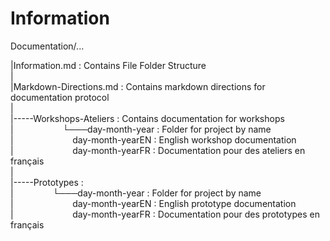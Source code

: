 # Information

Documentation/...

|Information.md : Contains File Folder Structure  
|  
|Markdown-Directions.md : Contains markdown directions for documentation protocol  
|   
|-----Workshops-Ateliers : Contains documentation for workshops   
|&nbsp;&nbsp;&nbsp;&nbsp;&nbsp;&nbsp;&nbsp;&nbsp;&nbsp;&nbsp;&nbsp;&nbsp;&nbsp;&nbsp;&nbsp;&nbsp;&nbsp;&nbsp;&nbsp;&nbsp;└───day-month-year : Folder for project by name   
|&nbsp;&nbsp;&nbsp;&nbsp;&nbsp;&nbsp;&nbsp;&nbsp;&nbsp;&nbsp;&nbsp;&nbsp;&nbsp;&nbsp;&nbsp;&nbsp;&nbsp;&nbsp;&nbsp;&nbsp;&nbsp;&nbsp;&nbsp;&nbsp;day-month-yearEN : English workshop documentation  
|&nbsp;&nbsp;&nbsp;&nbsp;&nbsp;&nbsp;&nbsp;&nbsp;&nbsp;&nbsp;&nbsp;&nbsp;&nbsp;&nbsp;&nbsp;&nbsp;&nbsp;&nbsp;&nbsp;&nbsp;&nbsp;&nbsp;&nbsp;&nbsp;day-month-yearFR : Documentation pour des ateliers en français  
|  
|-----Prototypes :   
|&nbsp;&nbsp;&nbsp;&nbsp;&nbsp;&nbsp;&nbsp;&nbsp;&nbsp;&nbsp;&nbsp;&nbsp;&nbsp;&nbsp;&nbsp;&nbsp;└───day-month-year : Folder for project by name   
|&nbsp;&nbsp;&nbsp;&nbsp;&nbsp;&nbsp;&nbsp;&nbsp;&nbsp;&nbsp;&nbsp;&nbsp;&nbsp;&nbsp;&nbsp;&nbsp;&nbsp;&nbsp;&nbsp;&nbsp;&nbsp;&nbsp;&nbsp;&nbsp;day-month-yearEN : English prototype documentation  
|&nbsp;&nbsp;&nbsp;&nbsp;&nbsp;&nbsp;&nbsp;&nbsp;&nbsp;&nbsp;&nbsp;&nbsp;&nbsp;&nbsp;&nbsp;&nbsp;&nbsp;&nbsp;&nbsp;&nbsp;&nbsp;&nbsp;&nbsp;&nbsp;day-month-yearFR : Documentation pour des prototypes en français  

